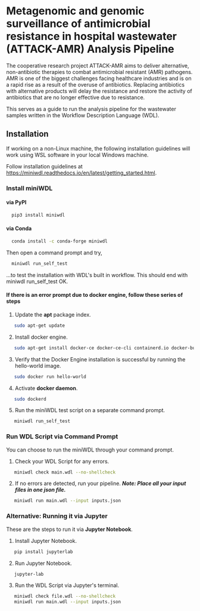 
# Metagenomic and genomic surveillance of antimicrobial resistance in hospital wastewater (ATTACK-AMR) Analysis Pipeline

The cooperative research project ATTACK-AMR aims to deliver alternative, non-antibiotic therapies to combat antimicrobial resistant (AMR) pathogens. AMR is one of the biggest challenges facing healthcare industries and is on a rapid rise as
a result of the overuse of antibiotics. Replacing antibiotics with alternative products will delay the resistance
and restore the activity of antibiotics that are no longer effective due to resistance.


This serves as a guide to run the analysis pipeline for the wastewater samples written in the Workflow Description Language (WDL).


## Installation

If working on a non-Linux machine, the following installation guidelines will work using WSL software in your local Windows machine.

Follow installation guidelines at https://miniwdl.readthedocs.io/en/latest/getting_started.html.

### Install miniWDL 

#### via PyPI
```bash
  pip3 install miniwdl
```
#### via Conda
```bash
  conda install -c conda-forge miniwdl
```
Then open a command prompt and try, 
```bash
  miniwdl run_self_test
```
…to test the installation with WDL's built in workflow. This should end with miniwdl run_self_test OK.

#### If there is an error prompt due to docker engine, follow these series of steps

1. Update the **apt** package index.
```bash
   sudo apt-get update
```
2. Install docker engine.
```bash
   sudo apt-get install docker-ce docker-ce-cli containerd.io docker-buildx-plugin docker-compose-plugin
```
3. Verify that the Docker Engine installation is successful by running the hello-world image.
```bash
   sudo docker run hello-world
```
4. Activate **docker daemon**. 
```bash
   sudo dockerd
```
5. Run the miniWDL test script on a separate command prompt.
```bash
   miniwdl run_self_test
```
### Run WDL Script via Command Prompt
You can choose to run the miniWDL through your command prompt.

1. Check your WDL Script for any errors.
```bash
   miniwdl check main.wdl --no-shellcheck
```
2. If no errors are detected, run your pipeline.
***Note: Place all your input files in one json file.***
```bash
   miniwdl run main.wdl --input inputs.json
```

### Alternative: Running it via Jupyter
These are the steps to run it via **Jupyter Notebook**. 

1. Install Jupyter Notebook. 
```bash
   pip install jupyterlab
```
2. Run Jupyter Notebook.
```bash
   jupyter-lab
```
3. Run the WDL Script via Jupyter's terminal. 
```bash
   miniwdl check file.wdl --no-shellcheck
   miniwdl run main.wdl --input inputs.json
```